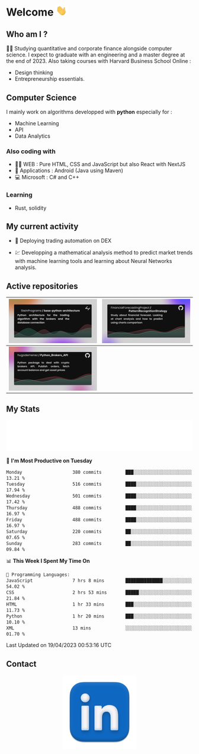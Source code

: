 # Welcome <img src="assets/hello.gif" width="30px"/>

## Who am I ?

:man_student: Studying quantitative and corporate finance alongside computer science.
I expect to graduate with an engineering and a master degree at the end of 2023.
Also taking courses with Harvard Business School Online :

* Design thinking
* Entrepreneurship essentials.

## Computer Science

I mainly work on algorithms developped with **python** especially for :

* Machine Learning
* API
* Data Analytics

### Also coding with

* :man_technologist: WEB : Pure HTML, CSS and JavaScript but also React with NextJS
* :iphone: Applications : Android (Java using Maven)
* :computer: Microsoft : C# and C++

### Learning

* Rust, solidity

## My current activity

* :rocket: Deploying trading automation on DEX

* :chart: Developping a mathematical analysis method to predict market trends with machine learning tools and learning about Neural Networks analysis.

## Active repositories

|[![Python Trading Algorithm](assets/base_python_architecture.png)](https://github.com/SteinPrograms/base-python-architecture)|[![Quantitative Prediction](assets/pattern_recognition_strategy.png)](https://github.com/FinancialForecastingProject/PatternRecognitionStrategy.git)|
| ------------- | ------------- |
|[![Broker SDK](assets/python_brokers_api.png)](https://github.com/hugodemenez/Python_Brokers_API)||

## My Stats

<p align=center>
<img src="metrics.plugin.wakatime.svg" alt="Metrics">
</p>

<!--START_SECTION:waka-->
📅 **I'm Most Productive on Tuesday** 

```text
Monday                   380 commits         ███░░░░░░░░░░░░░░░░░░░░░░   13.21 % 
Tuesday                  516 commits         ████░░░░░░░░░░░░░░░░░░░░░   17.94 % 
Wednesday                501 commits         ████░░░░░░░░░░░░░░░░░░░░░   17.42 % 
Thursday                 488 commits         ████░░░░░░░░░░░░░░░░░░░░░   16.97 % 
Friday                   488 commits         ████░░░░░░░░░░░░░░░░░░░░░   16.97 % 
Saturday                 220 commits         ██░░░░░░░░░░░░░░░░░░░░░░░   07.65 % 
Sunday                   283 commits         ██░░░░░░░░░░░░░░░░░░░░░░░   09.84 % 
```


📊 **This Week I Spent My Time On** 

```text
💬 Programming Languages: 
JavaScript               7 hrs 8 mins        ██████████████░░░░░░░░░░░   54.02 % 
CSS                      2 hrs 53 mins       █████░░░░░░░░░░░░░░░░░░░░   21.84 % 
HTML                     1 hr 33 mins        ███░░░░░░░░░░░░░░░░░░░░░░   11.73 % 
Python                   1 hr 20 mins        ███░░░░░░░░░░░░░░░░░░░░░░   10.10 % 
XML                      13 mins             ░░░░░░░░░░░░░░░░░░░░░░░░░   01.70 % 
```


 Last Updated on 19/04/2023 00:53:16 UTC
<!--END_SECTION:waka-->

## Contact

<p align=center >
<a href="https://www.linkedin.com/in/hugo-demenez/">
<picture>
  <source media="(prefers-color-scheme: dark)" srcset="assets/linkedin_light.png">
  <img height="200px" width="200px" alt="Linkedin link" src="assets/linkedin.png">
</picture>
</a>
</p>
